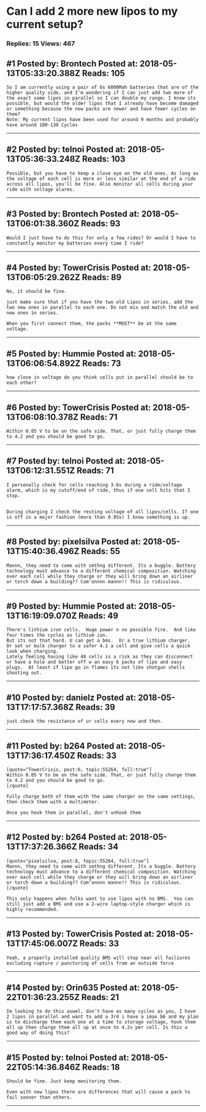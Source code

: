 # Can I add 2 more new lipos to my current setup?

### Replies: 15 Views: 467

## \#1 Posted by: Brontech Posted at: 2018-05-13T05:33:20.388Z Reads: 105

```
So I am currently using a pair of 6s 6000Mah batteries that are of the higher quality side, and I'm wondering if I can just add two more of the exact same lipos in parallel so I can double my range. I know its possible, but would the older lipos that I already have become damaged or something because the new packs are newer and have fewer cycles on them? 
Note: My current lipos have been used for around 9 months and probably have around 100-130 Cycles
```

---
## \#2 Posted by: telnoi Posted at: 2018-05-13T05:36:33.248Z Reads: 103

```
Possible, but you have to keep a close eye on the old ones. As long as the voltage of each cell is more or less similar at the end of a ride across all lipos, you'll be fine. Also monitor all cells during your ride with voltage alarms.
```

---
## \#3 Posted by: Brontech Posted at: 2018-05-13T06:01:38.360Z Reads: 93

```
Would I just have to do this for only a few rides? Or would I have to constantly monitor my batteries every time I ride?
```

---
## \#4 Posted by: TowerCrisis Posted at: 2018-05-13T06:05:29.262Z Reads: 89

```
No, it should be fine.

just make sure that if you have the two old Lipos in series, add the two new ones in parallel to each one. Do not mix and match the old and new ones in series.

When you first connect them, the packs **MUST** be at the same voltage.
```

---
## \#5 Posted by: Hummie Posted at: 2018-05-13T06:06:54.892Z Reads: 73

```
how close in voltage do you think cells put in parallel should be to each other?
```

---
## \#6 Posted by: TowerCrisis Posted at: 2018-05-13T06:08:10.378Z Reads: 71

```
Within 0.05 V to be on the safe side. That, or just fully charge them to 4.2 and you should be good to go.
```

---
## \#7 Posted by: telnoi Posted at: 2018-05-13T06:12:31.551Z Reads: 71

```
I personally check for cells reaching 3.6v during a ride/voltage alarm, which is my cutoff/end of ride, thus if one cell hits that I stop.


During charging I check the resting voltage of all lipos/cells. If one is off in a major fashion (more than 0.05v) I know something is up.
```

---
## \#8 Posted by: pixelsilva Posted at: 2018-05-13T15:40:36.496Z Reads: 55

```
Mannn, they need to come with smthng different. Its a buggle. Battery technology must advance to a different chemical composition. Watching over each cell while they charge or they will bring down an airliner or torch down a building?? Com'onnnn mannn!! This is ridiculous.
```

---
## \#9 Posted by: Hummie Posted at: 2018-05-13T16:19:09.070Z Reads: 49

```
There's lithium iron cells.  Huge power n no possible fire.  And like four times the cycles as lithium ion. 
But its not that hard. U can get a bms.  Or a true lithium charger.  Or set ur bulk charger to a safer 4.1 a cell and give cells a quick look when charging. 
Lately feeling having like 48 cells is a risk as they can disconnect or have a hole and better off w an easy 6 packs of lipo and easy plugs.  At least if lipo go in flames its not like shotgun shells shooting out.
```

---
## \#10 Posted by: danielz Posted at: 2018-05-13T17:17:57.368Z Reads: 39

```
just check the resistance of ur cells every now and then.
```

---
## \#11 Posted by: b264 Posted at: 2018-05-13T17:36:17.450Z Reads: 33

```
[quote="TowerCrisis, post:6, topic:55264, full:true"]
Within 0.05 V to be on the safe side. That, or just fully charge them to 4.2 and you should be good to go.
[/quote]

Fully charge both of them with the same charger on the same settings, then check them with a multimeter.

Once you hook them in parallel, don't unhook them
```

---
## \#12 Posted by: b264 Posted at: 2018-05-13T17:37:26.366Z Reads: 34

```
[quote="pixelsilva, post:8, topic:55264, full:true"]
Mannn, they need to come with smthng different. Its a buggle. Battery technology must advance to a different chemical composition. Watching over each cell while they charge or they will bring down an airliner or torch down a building?? Com’onnnn mannn!! This is ridiculous.
[/quote]

This only happens when folks want to use lipos with no BMS.  You can still just add a BMS and use a 2-wire laptop-style charger which is highly recommended.
```

---
## \#13 Posted by: TowerCrisis Posted at: 2018-05-13T17:45:06.007Z Reads: 33

```
Yeah, a properly installed quality BMS will stop near all failiures excluding rupture / puncturing of cells from an outside force
```

---
## \#14 Posted by: Orin635 Posted at: 2018-05-22T01:36:23.255Z Reads: 21

```
Im looking to do this aswel, don't have as many cycles as you, I have 2 lipos in parallel and want to add a 3rd i have a imax b6 and my plan is to discharge them each one at a time to storage voltage, hook them all up then charge them all up at once to 4.2v per cell. Is this a good way of doing this?
```

---
## \#15 Posted by: telnoi Posted at: 2018-05-22T05:14:36.846Z Reads: 18

```
Should be fine. Just keep monitoring them.

Even with new lipos there are differences that will cause a pack to fail sooner than others.
```

---
